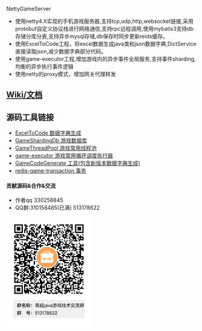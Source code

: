 NettyGameServer

- 使用netty4.X实现的手机游戏服务器,支持tcp,udp,http,websocket链接,采用protobuf自定义协议栈进行网络通信,支持rpc远程调用,使用mybatis3支持db存储分库分表,支持异步mysql存储,db保存时同步更新reids缓存。
- 使用ExcelToCode工程，将excel数据生成java类和json数据字典,DictService直接读取json,减少数据字典部分代码。
- 使用game-executor工程,增加游戏内的异步事件全局服务,支持事件sharding,均衡的异步执行事件逻辑
- 使用netty的proxy模式，增加网关代理转发
## [Wiki/文档](https://github.com/jwpttcg66/NettyGameServer/wiki)

## 源码工具链接
- [ExcelToCode 数据字典生成](https://github.com/youlanhai/ExcelToCode)
- [GameShardingDb 游戏数据库](https://github.com/jwpttcg66/GameShardingDb)
- [GameThreadPool 游戏常用线程池](https://github.com/jwpttcg66/GameThreadPool)
- [game-executor 游戏常用循环调度执行器](https://github.com/jwpttcg66/game-executor)
- [GameCodeGenerate 工具(包含新版本数据字典生成)](https://github.com/jwpttcg66/GameCodeGenerate)
- [redis-game-transaction 事务](https://github.com/jwpttcg66/redis-game-transaction)

#### 贡献源码&合作&交流

- 作者qq 330258845
- QQ群:310158485(已满)  513178622

![avatar](https://github.com/jwpttcg66/NettyGameServer/blob/master/qrcode.png)
